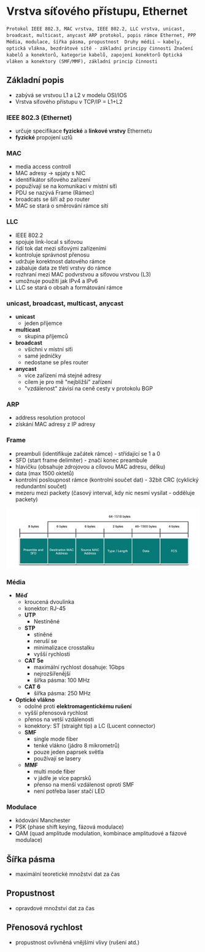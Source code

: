 # Vrstva síťového přístupu, Ethernet

`Protokol IEEE 802.3, MAC vrstva, IEEE 802.2, LLC vrstva, unicast, broadcast, multicast, anycast
ARP protokol, popis rámce Ethernet, PPP
Média, modulace, šířka pásma, propustnost 
Druhy médií – kabely, optická vlákna, bezdrátové sítě - základní principy činnosti
Značení kabelů a konektorů, kategorie kabelů, zapojení konektorů
Optická vláken a konektory (SMF/MMF), základní princip činnosti
`

## Základní popis

- zabývá se vrstvou L1 a L2 v modelu OSI/IOS
- Vrstva síťového přístupu v TCP/IP = L1+L2

### IEEE 802.3 (Ethernet)

- určuje specifikace **fyzické** a **linkové vrstvy** Ethernetu
- **fyzické** propojení uzlů

### MAC

- media access controll
- MAC adresy -> spjaty s NIC
- identifikátor síťového zařízení
- popužívají se na komunikaci v místní síťi
- PDU se nazývá Frame (Rámec)
- broadcats se šíří až po router
- MAC se stará o směrování rámce sítí

### LLC

- IEEE 802.2
- spojuje link-local s síťovou
- řídí tok dat mezi síťovými zařízeními
- kontroluje správnost přenosu
- udržuje korektnost datového rámce
- zabaluje data ze třetí vrstvy do rámce
- rozhraní mezi MAC podvrstvou a síťovou vrstvou (L3)
- umožnuje použití jak IPv4 a IPv6
- LLC se stará o obsah a formátování rámce

### unicast, broadcast, multicast, anycast

- **unicast**
  - jeden příjemce
- **multicast**
  - skupina příjemců
- **broadcast**
  - všichni v místní síťi
  - samé jedničky
  - nedostane se přes router
- **anycast**
  - více zařízení má stejné adresy
  - cílem je pro mě "nejbližší" zařízení
  - "vzdálenost" závisí na ceně cesty v protokolu BGP

### ARP

- address resolution protocol
- získání MAC adresy z IP adresy

### Frame

- preambuli (identifikuje začátek rámce) - střídající se 1 a 0
- SFD (start frame delimiter) - značí konec preambule
- hlavičku (obsahuje zdrojovou a cílovou MAC adresu, délku)
- data (max 1500 oktetů)
- kontrolní posloupnost rámce (kontrolní součet dat) - 32bit CRC (cyklický redundantní součet)
- mezeru mezi packety (časový interval, kdy nic nesmí vysílat - odděluje packety)

<img src='./images/mac.jpg'>

### Média

- **Měď**
  - kroucená dvoulinka
  - konektor: RJ-45
  - **UTP**
    - Nestíněné
  - **STP**
    - stíněné
    - neruší se
    - minimalizace crosstalku
    - vyšší rychlosti
  - **CAT 5e**
    - maximální rychlost dosahuje: 1Gbps
    - nejrozšířenější
    - šířka pásma: 100 MHz
  - **CAT 6**
    - šířka pásma: 250 MHz
- **Optické vlákno**
  - odolné proti **elektromagentickému rušení**
  - vyšší přenosová rychlost
  - přenos na vetší vzdálenosti
  - konektory: ST (straight tip) a LC (Lucent connector)
  - **SMF**
    - single mode fiber
    - tenké vlákno (jádro 8 mikrometrů)
    - pouze jeden paprsek světla
    - používají se lasery
  - **MMF**
    - multi mode fiber
    - v jádře je více paprsků
    - přenso na menší vzdálenost oproti SMF
    - není potřeba laser stačí LED

### Modulace

- kódování Manchester
- PSK (phase shift keying, fázová modulace)
- QAM (quad amplitude modulation, kombinace amplitudové a fázové modulace)

## Šířka pásma

- maximální teoretické množství dat za čas

## Propustnost

- opravdové množství dat za čas

## Přenosová rychlost

- propustnost ovlivněná vnějšími vlivy (rušení atd.)
